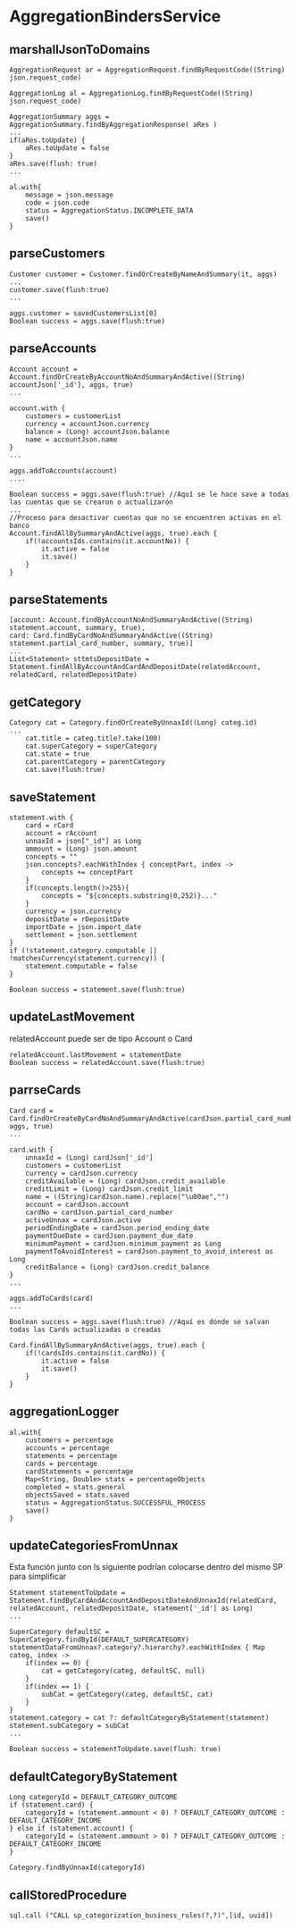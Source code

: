 # AggregationBindersService
## marshallJsonToDomains
    
    AggregationRequest ar = AggregationRequest.findByRequestCode((String) json.request_code)
    
    AggregationLog al = AggregationLog.findByRequestCode((String) json.request_code)
    
    AggregationSummary aggs = AggregationSummary.findByAggregationResponse( aRes )
    ...
    if(aRes.toUpdate) {
        aRes.toUpdate = false
    }
    aRes.save(flush: true)
    ...
    
    al.with{
        message = json.message
        code = json.code
        status = AggregationStatus.INCOMPLETE_DATA
        save()
    }
## parseCustomers
    
    Customer customer = Customer.findOrCreateByNameAndSummary(it, aggs)
    ...
    customer.save(flush:true)
    ...
    
    aggs.customer = savedCustomersList[0]
    Boolean success = aggs.save(flush:true)
## parseAccounts
    
    Account account = Account.findOrCreateByAccountNoAndSummaryAndActive((String) accountJson['_id'], aggs, true)
    ...
    
    account.with {
        customers = customerList
        currency = accountJson.currency
        balance = (Long) accountJson.balance
        name = accountJson.name
    }
    ...
    
    aggs.addToAccounts(account)
    ....
    
    Boolean success = aggs.save(flush:true) //Aquí se le hace save a todas las cuentas que se crearon o actualizarón
    ...
    //Proceso para desactivar cuentas que no se encuentren activas en el banco
    Account.findAllBySummaryAndActive(aggs, true).each {
        if(!accountsIds.contains(it.accountNo)) {
            it.active = false
            it.save()
        }
    }
## parseStatements
    
    [account: Account.findByAccountNoAndSummaryAndActive((String) statement.account, summary, true),
    card: Card.findByCardNoAndSummaryAndActive((String) statement.partial_card_number, summary, true)]
    ...
    List<Statement> sttmtsDepositDate = Statement.findAllByAccountAndCardAndDepositDate(relatedAccount, relatedCard, relatedDepositDate)
## getCategory
    
    Category cat = Category.findOrCreateByUnnaxId((Long) categ.id)
    ...
        cat.title = categ.title?.take(100)
        cat.superCategory = superCategory
        cat.state = true
        cat.parentCategory = parentCategory
        cat.save(flush:true)

## saveStatement
    statement.with {
        card = rCard
        account = rAccount
        unnaxId = json["_id"] as Long
        ammount = (Long) json.amount
        concepts = ""
        json.concepts?.eachWithIndex { conceptPart, index ->
            concepts += conceptPart
        }
        if(concepts.length()>255){
            concepts = "${concepts.substring(0,252)}..."
        }
        currency = json.currency
        depositDate = rDepositDate
        importDate = json.import_date
        settlement = json.settlement
    }
    if (!statement.category.computable || !matchesCurrency(statement.currency)) {
        statement.computable = false
    }
    
    Boolean success = statement.save(flush:true)
## updateLastMovement
relatedAccount puede ser de tipo Account o Card
    
    relatedAccount.lastMovement = statementDate
    Boolean success = relatedAccount.save(flush:true)
## parrseCards
    
    Card card = Card.findOrCreateByCardNoAndSummaryAndActive(cardJson.partial_card_number, aggs, true)
    ...
    
    card.with {
        unnaxId = (Long) cardJson['_id']
        customers = customerList
        currency = cardJson.currency
        creditAvailable = (Long) cardJson.credit_available
        creditLimit = (Long) cardJson.credit_limit
        name = ((String)cardJson.name).replace("\u00ae","")
        account = cardJson.account
        cardNo = cardJson.partial_card_number
        activeUnnax = cardJson.active
        periodEndingDate = cardJson.period_ending_date
        paymentDueDate = cardJson.payment_due_date
        minimumPayment = cardJson.minimum_payment as Long
        paymentToAvoidInterest = cardJson.payment_to_avoid_interest as Long
        creditBalance = (Long) cardJson.credit_balance
    }
    ...
    
    aggs.addToCards(card)
    ...
    
    Boolean success = aggs.save(flush:true) //Aquí es dónde se salvan todas las Cards actualizadas o creadas
    
    Card.findAllBySummaryAndActive(aggs, true).each {
        if(!cardsIds.contains(it.cardNo)) {
            it.active = false
            it.save()
        }
    }
## aggregationLogger
    
    al.with{
        customers = percentage
        accounts = percentage
        statements = percentage
        cards = percentage
        cardStatements = percentage
        Map<String, Double> stats = percentageObjects
        completed = stats.general
        objectsSaved = stats.saved
        status = AggregationStatus.SUCCESSFUL_PROCESS
        save()
    }
## updateCategoriesFromUnnax
Esta función junto con ls siguiente podrían colocarse dentro del mismo SP para simplificar

    
    Statement statementToUpdate = Statement.findByCardAndAccountAndDepositDateAndUnnaxId(relatedCard, relatedAccount, relatedDepositDate, statement['_id'] as Long)
    ...
    
    SuperCategory defaultSC = SuperCategory.findById(DEFAULT_SUPERCATEGORY)
    statementDataFromUnnax?.category?.hierarchy?.eachWithIndex { Map categ, index ->
        if(index == 0) {
            cat = getCategory(categ, defaultSC, null)
        }
        if(index == 1) {
            subCat = getCategory(categ, defaultSC, cat)
        }
    }
    statement.category = cat ?: defaultCategoryByStatement(statement)
    statement.subCategory = subCat
    ...
    
    Boolean success = statementToUpdate.save(flush: true)
## defaultCategoryByStatement
    Long categoryId = DEFAULT_CATEGORY_OUTCOME
    if (statement.card) {
        categoryId = (statement.ammount < 0) ? DEFAULT_CATEGORY_OUTCOME : DEFAULT_CATEGORY_INCOME
    } else if (statement.account) {
        categoryId = (statement.ammount > 0) ? DEFAULT_CATEGORY_OUTCOME : DEFAULT_CATEGORY_INCOME
    }
    
    Category.findByUnnaxId(categoryId)
## callStoredProcedure

    sql.call ("CALL sp_categorization_business_rules(?,?)",[id, uuid])
